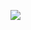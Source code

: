 ![](https://media3.giphy.com/media/13HgwGsXF0aiGY/giphy.gif)

<!--
**komod0/komod0** is a ✨ _special_ ✨ repository because its `README.md` (this file) appears on your GitHub profile.

